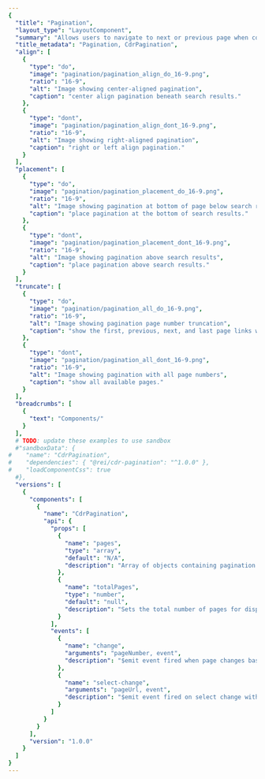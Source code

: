 ```yaml
---
{
  "title": "Pagination",
  "layout_type": "LayoutComponent",
  "summary": "Allows users to navigate to next or previous page when content is split into several pages",
  "title_metadata": "Pagination, CdrPagination",
  "align": [
    {
      "type": "do",
      "image": "pagination/pagination_align_do_16-9.png",
      "ratio": "16-9",
      "alt": "Image showing center-aligned pagination",
      "caption": "center align pagination beneath search results."
    },
    {
      "type": "dont",
      "image": "pagination/pagination_align_dont_16-9.png",
      "ratio": "16-9",
      "alt": "Image showing right-aligned pagination",
      "caption": "right or left align pagination."
    }
  ],
  "placement": [
    {
      "type": "do",
      "image": "pagination/pagination_placement_do_16-9.png",
      "ratio": "16-9",
      "alt": "Image showing pagination at bottom of page below search results",
      "caption": "place pagination at the bottom of search results."
    },
    {
      "type": "dont",
      "image": "pagination/pagination_placement_dont_16-9.png",
      "ratio": "16-9",
      "alt": "Image showing pagination above search results",
      "caption": "place pagination above search results."
    }
  ],
  "truncate": [
    {
      "type": "do",
      "image": "pagination/pagination_all_do_16-9.png",
      "ratio": "16-9",
      "alt": "Image showing pagination page number truncation",
      "caption": "show the first, previous, next, and last page links when possible. If not, use the degraded designs."
    },
    {
      "type": "dont",
      "image": "pagination/pagination_all_dont_16-9.png",
      "ratio": "16-9",
      "alt": "Image showing pagination with all page numbers",
      "caption": "show all available pages."
    }
  ],
  "breadcrumbs": [
    {
      "text": "Components/"
    }
  ],
  # TODO: update these examples to use sandbox
  #"sandboxData": {
#    "name": "CdrPagination",
#    "dependencies": { "@rei/cdr-pagination": "^1.0.0" },
#    "loadComponentCss": true
  #},
  "versions": [
    {
      "components": [
        {
          "name": "CdrPagination",
          "api": {
            "props": [
              {
                "name": "pages",
                "type": "array",
                "default": "N/A",
                "description": "Array of objects containing pagination data. Objects have structure of { page: number, url: string }. Required."
              },
              {
                "name": "totalPages",
                "type": "number",
                "default": "null",
                "description": "Sets the total number of pages for displaying \"Page x of <totalPages>\". Sometimes the total number of pages is different than total page data objects in the pages array. For example, if only the next and previous pages are provided."
              }
            ],
            "events": [
              {
                "name": "change",
                "arguments": "pageNumber, event",
                "description": "$emit event fired when page changes based on user interaction by clicking a link or selecting an option from the select on mobile."
              },
              {
                "name": "select-change",
                "arguments": "pageUrl, event",
                "description": "$emit event fired on select change with the URL value of the selected option. Also triggers the 'change' event (above) with the selected page number."
              }
            ]
          }
        }
      ],
      "version": "1.0.0"
    }
  ]
}
---
```


<cdr-doc-tabs>
<template slot="Overview">
<cdr-doc-table-of-contents-shell>

Live code examples for **CdrPagination** can be found on [CodeSandbox](https://codesandbox.io/s/4jnw2l193x).

## Pagination @ SM, MD, LG

At the SM, MD, and LG breakpoints, pagination displays as a list of number text links with Prev and Next links when applicable.

<img :src="$withBase('/pagination/pagination_breakpoint_2x.png')" alt="Image showing full-sized pagination component" />

## Pagination @ XS

At the XS breakpoint, pagination adapts to a Select component using the native UI dropdown menu.

<img :src="$withBase('/pagination/pagination_breakpoint_xs_2x.png')" alt="Image showing responsive pagination component using Select element" />

## Degraded Pagination

For use when only prev and next data is available.

<img :src="$withBase('/pagination/pagination_degradation_2x.png')" alt="Image showing pagination with only previous and next data available" />

## Accessibility

To ensure that usage of this component complies with accessibility guidelines:

- Wrap the pagination links in a `<nav>` element to let screen readers recognize the pagination controls
- Inlcude `role=navigation` if the pagination component is not wrapped in a `<nav>`
- Add `aria-label="pagination"` to describe the type of navigation
- Indicate the active page by adding `aria-current="page"` to the link that points to the current page
- View these videos at [a11ymattters, Accessible Pagination](http://www.a11ymatters.com/pattern/pagination/). They demonstrate before and after pagination tests using a screen reader voiceover

<br />

This component has compliance WCAG guidelines by:
- [WCAG 2.4.8](https://www.w3.org/WAI/WCAG21/quickref/?versions=2.0&showtechniques=248#location): Information about the user's location within a set of Web pages is available 
- [WCAG 3.2.3](https://www.w3.org/TR/UNDERSTANDING-WCAG20/consistent-behavior-consistent-locations.html): Navigation patterns follow a consistent pattern. Only position pagination component at the bottom of the page 
- [WCAG 2.4.3](https://www.w3.org/WAI/WCAG21/quickref/?versions=2.0#qr-navigation-mechanisms-focus-order): Focus state receives focus in an order that preserves meaning 
- [WCAG 2.4.7](https://www.w3.org/WAI/WCAG21/quickref/?versions=2.0#qr-navigation-mechanisms-focus-visible): Focus is visible
- [WCAG 2.5.5](https://www.w3.org/WAI/WCAG21/Understanding/target-size.html): Target size for pagination links are large enough for users to easily activate them

</cdr-doc-table-of-contents-shell>
</template>

<template slot="Design Guidelines">
<cdr-doc-table-of-contents-shell>

## Use When
- Providing navigation to break apart large quantities of content
- Breaking up search result pages into manageable sections

### Don't Use When

- Using lazy load or infinite scroll within an experience
- Switching between slides or content in a carousel
- Displaying editorial content. Instead, show entire article on one page

## Behavior

- Page number links are truncated as follows: [first] ... [current-1] [current] [current+1] ... [last]
- If there are 7 pages or fewer, all page number links will be shown
- Prev or Next text links are removed when the first or last page are active

Within pagination, link styles are adapted

- Text links are displayed as $text-color-primary-on-dark
- Prev and Next links use the small size for the caret-left and caret-right icons


### Do / Don't

By default, pagination is center aligned under category or search results content.

<do-dont :examples="$page.frontmatter.align" />

<br />

The primary placement for pagination is at the bottom of a page that displays rows of content.

<do-dont :examples="$page.frontmatter.placement" />

<br />

Use pagination logic to truncate link list, when possible.

<do-dont :examples="$page.frontmatter.truncate" />

### Responsiveness

Pagination adapts to a Select component with a native UI dropdown menu on XS breakpoints to provide a mobile-friendly experience.


</cdr-doc-table-of-contents-shell>
</template>

<template slot="API">
<cdr-doc-table-of-contents-shell>
  
## Props
<cdr-doc-api type="prop" :api-data="$page.frontmatter.versions[0].components[0].api.props" />

## Events

<cdr-doc-api type="event" :api-data="$page.frontmatter.versions[0].components[0].api.events" />

## Usage

The **CdrPagination** component provides a current page number control and renders a list of links. The current page value should be bound using `v-model` in your app.

You will need to enable navigation manually for pagination to work at mobile widths (see below).

The **CdrPagination** component does not make data calls, render or track paginated data, or handle routing beyond simple anchor links. However, it does emit events if you need to customize routing or need to add additional application logic. See section below, "Usage with Vue Router".

### Responsive Behavior and Navigation

The responsive behavior for the **CdrPagination** component automatically converts to **CdrSelect** component rather than a list of links. Values for the **CdrSelect** component are the provided page URL.

If not using Vue Router (see "Usage with Vue Router" below) you will need to manually update window location by using the `select-change` event.

```vue
<template>
  ...
     <cdr-pagination
       :pages="pageData"
       :total-pages="pageData.length"
       v-model="ex1Page"
       @select-change="selectNavigate"      
     />
  ...
</template>

<script>
import { CdrPagination } from '@rei/cedar';
export default {
  ...
  components: {
     CdrPagination  
  },
  data() {
    Return {
      ex1Page: 1,
      pageData: [
        { page: 1, url: 'https://www.rei.com/search?page=1' },
        { page: 2, url: 'https://www.rei.com/search?page=2' },
        { page: 3, url: 'https://www.rei.com/search?page=3' }
      ]
    };
  },
  methods: {
    selectNavigate(url, e) {
      window.location = url;
    },
  },
}
</script>
```

### SEO

For best SEO support, use of pagination requires additional markup and logic in the `<head>` of the page.

See REI's SEO Confluence page on [pagination](https://confluence.rei.com/display/SI/Pagination+Tag+Implementation) for information on implementing this correctly on your page.

Note that REI has chosen HTML `<link>` elements instead of HTTP headers. Make sure to use fully qualified absolute URLs in the `<link>` elements instead of relative URLs.

For general recommendations view Google's Search Console page, [Indicating paginated content to Google](https://support.google.com/webmasters/answer/1663744?hl=en).


</cdr-doc-table-of-contents-shell>
</template>

</cdr-doc-tabs>
